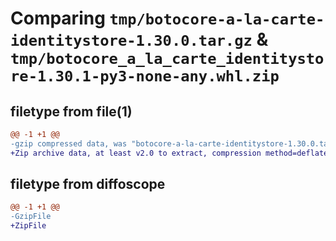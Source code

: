 # Comparing `tmp/botocore-a-la-carte-identitystore-1.30.0.tar.gz` & `tmp/botocore_a_la_carte_identitystore-1.30.1-py3-none-any.whl.zip`

## filetype from file(1)

```diff
@@ -1 +1 @@
-gzip compressed data, was "botocore-a-la-carte-identitystore-1.30.0.tar", last modified: Tue Jul  4 01:44:28 2023, max compression
+Zip archive data, at least v2.0 to extract, compression method=deflate
```

## filetype from diffoscope

```diff
@@ -1 +1 @@
-GzipFile
+ZipFile
```

